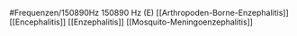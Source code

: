 #Frequenzen/150890Hz
150890 Hz (E)
[[Arthropoden-Borne-Enzephalitis]]
[[Encephalitis]]
[[Enzephalitis]]
[[Mosquito-Meningoenzephalitis]]